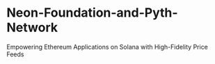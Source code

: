 # Neon-Foundation-and-Pyth-Network
Empowering Ethereum Applications on Solana with High-Fidelity Price Feeds
